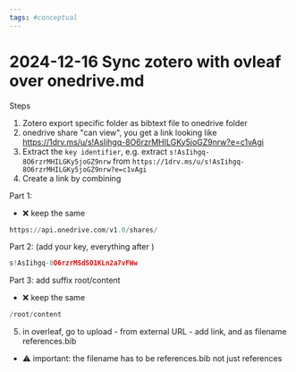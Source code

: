 ```yaml
---
tags: #conceptual
---
```

# 2024-12-16 Sync zotero with ovleaf over onedrive.md
Steps

1. Zotero export specific folder as bibtext file to onedrive folder
2. onedrive share "can view", you get a link looking like https://1drv.ms/u/s!AsIihgq-8O6rzrMHILGKy5joGZ9nrw?e=c1vAgi
3. Extract the `key identifier`, e.g. extract `s!AsIihgq-8O6rzrMHILGKy5joGZ9nrw` from `https://1drv.ms/u/s!AsIihgq-8O6rzrMHILGKy5joGZ9nrw?e=c1vAgi`
4. Create a link by combining

Part 1:
- ❌ keep the same
```python
https://api.onedrive.com/v1.0/shares/
```

Part 2: (add your key, everything after )
```python
s!AsIihgq-8O6rzrMSdSO1KLn2a7vFWw
```

Part 3: add suffix root/content 
- ❌ keep the same
```python
/root/content
```

5. in overleaf, go to upload - from external URL - add link, and as filename references.bib
- ⚠️ important: the filename has to be references.bib not just references